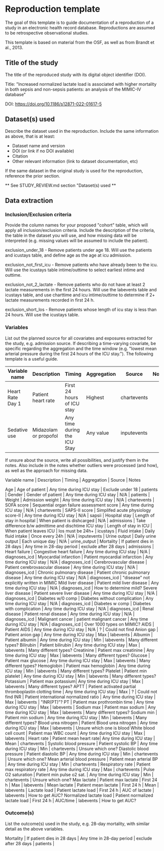 # Reproduction template

The goal of this template is to guide documentation of a reproduction of a study in an electronic health record database. Reproductions are assumed to be retrospective observational studies.

This template is based on material from the OSF, as well as from Brandt et al., 2013.

## Title of the study

The title of the reproduced study with its digital object identifier (DOI).

Title: "Increased normalized lactate load is associated with higher mortality in both sepsis and non-sepsis patients: an analysis of the MIMIC-IV database"

DOI: https://doi.org/10.1186/s12871-022-01617-5

## Dataset(s) used

Describe the dataset used in the reproduction. Include the same information as above, that is at least:

* Dataset name and version
* DOI (or link if no DOI available)
* Citation
* Other relevant information (link to dataset documentation, etc)

If the same dataset in the original study is used for the reproduction, reference the prior section.

** See STUDY_REVIEW.md section "Dataset(s) used **

## Data extraction

### Inclusion/Exclusion criteria

Provide the column names for your proposed "cohort" table, which will apply all inclusion/exclusion criteria. Include the description of the criteria, the table in the dataset you will use, and how missing data will be interpreted (e.g. missing values will be assumed to include the patient).

exclusion_under_18 - Remove patients under age 18. Will use the patients and icustays table, and define age as the age at icu admission.

exclusion_not_first_icu - Remove patients who have already been to the icu. Will use the icustays table intime/outtime to select earliest intime and outtime.

exclusion_not_2_lactate - Remove patients who do not have at least 2 lactate measurements in the first 24 hours. Will use the labevents table and icustays table, and use charttime and icu intime/outtime to determine if 2+ lactate measurements recorded in first 24 h.

exclusion_short_los - Remove patients whose length of icu stay is less than 24 hours. Will use the icustays table.

### Variables

List out the planned source for all covariates and exposures extracted for the study, e.g. admission source.
If describing a time-varying covariate, be specific regarding the aggregation and the time window (e.g. "lowest mean arterial pressure during the first 24 hours of the ICU stay."). The following template is a useful guide.

Variable name | Description | Timing | Aggregation | Source | Notes
--- | --- | --- | --- | --- | ---
Heart Rate Day 1 | Patient heart rate | First 24 hours of ICU stay | Highest | chartevents | 
Sedative use | Midazolam or propofol | Any time during the ICU Stay | Any value | inputevents | 

If unsure about the source, write all possibilities, and justify them in the notes.
Also include in the notes whether outliers were processed (and how), as well as the approach for missing data.

Variable name | Description | Timing | Aggregation | Source | Notes

Age | Age of patient | Any time during ICU stay | Exclude under 18 | patients |
Gender | Gender of patient | Any time during ICU stay | N/A | patients |
Weight | Admission weight | Any time during ICU stay | N/A | chartevents |
SOFA score | Sequential organ failure assessment score | Any time during ICU stay | N/A | chartevents |
SAPS-II score | Simplifed acute physiology score-II  | Any time during ICU stay | N/A | sapsii |
Hospital stay | Length of stay in hospital | When patient is dishcarged | N/A | admissions | Take difference b/w admittime and dischtime
ICU stay | Length of stay in ICU | When patient leaves ICU | los must be 24h+ | icustays |
Fluid intake | Daily fluid intake | Once every 24h | N/A | inputevents |
Urine output | Daily urine output | Each unique day | N/A | urine_output |
Mortality | If patient dies in 28 days | Any time in 28-day period | exclude after 28 days | admissions | 
Heart failure | Congestive heart failure | Any time during ICU stay | N/A | diagnoses_icd |
Myocardial infarction | Patient myocardial infarction | Any time during ICU stay | N/A | diagnoses_icd |
Cerebrovascular disease | Patient cerebrovascular disease | Any time during ICU stay | N/A | diagnoses_icd |
Chronic pulmonary disease | Patient chronic pulmonary disease | Any time during ICU stay | N/A | diagnoses_icd | "disease" not explicitly written in MIMIC
Mild liver disease | Patient mild liver disease | Any time during ICU stay | N/A | diagnoses_icd | How to determine mild?
Severe liver disease | Patient severe liver disease | Any time during ICU stay | N/A | diagnoses_icd |
Diabetes w/0 comp | Diabetes without complication | Any time during ICU stay | N/A | diagnoses_icd |
Diabetes w comp | Diabetes with complication | Any time during ICU stay | N/A | diagnoses_icd |
Renal disease | Patient renal disease | Any time during ICU stay | N/A | diagnoses_icd |
Malignant cancer | patient malignant cancer | Any time during ICU stay | N/A | diagnoses_icd | Over 1000 types on MIMIC?
AIDS | Patient AIDS | Any time during ICU stay | N/A | ? | Could not find
Anion gap | Patient anion gap | Any time during ICU stay | Max | labevents |
Albumin | Patient albumin | Any time during ICU stay | Min | labevents | Many different types?
Bilirubin | Patient bilirubin | Any time during ICU stay | Max | labevents | Many different types?
Creatinine | Patient max creatinine | Any time during ICU stay | Max | labevents | Many different types?
Glucose | Patient max glucose | Any time during ICU stay | Max | labevents | Many different types?
Hemoglobin | Patient max hemoglobin | Any time during ICU stay | Min | labevents | Many different types?
Platelet | Patient min platelet | Any time during ICU stay | Min | labevents | Many different types?
Potassium | Patient max potassium| Any time during ICU stay | Max | labevents | Many different types?
APTT | Patient activated partial thromboplastin clotting time | Any time during ICU stay | Max | ? | Could not find
INR | Patient international normalized ratio | Any time during ICU stay | Max | labevents | "INR(PT)"?
PT | Patient max prothrombin time | Any time during ICU stay | Max | labevents |
Sodium max | Patient max sodium | Any time during ICU stay | Max | labevents | Many different types?
Sodium min | Patient min sodium | Any time during ICU stay | Min | labevents | Many different types?
Blood urea nitrogen | Patient Blood urea nitrogen | Any time during ICU stay | Max | labevents | Unsure which one is blood
White blood cell count | Patient max WBC count | Any time during ICU stay | Max | labevents |
Heart rate | Patient mean heart rate| Any time during ICU stay | Mean | chartevents |
Systolic blood pressure | Patient systolic BP | Any time during ICU stay | Min | chartevents | Unsure which one?
Diastolic blood pressure | Patient diastolic BP | Any time during ICU stay | Min | chartevents | Unsure which one?
Mean arterial blood pressure | Patient mean arterial BP | Any time during ICU stay | Min | chartevents |
Respiratory rate | Patient max respiratory rate | Any time during ICU stay | Max | chartevents |
Pulse O2 saturation | Patient min pulse o2 sat. | Any time during ICU stay | Min | chartevents | Unsure which one?
Max lactate | Patient max lactate | First 24 h | Max | labevents |
Mean lactate | Patient mean lactate | First 24 h | Mean | labevents |
Lactate load | Patient lactate load | First 24 h | AUC of lactate | labevents | How to get AUC?
Normalized lactate load | Patient normalized lactate load | First 24 h | AUC/time | labevents | How to get AUC?



### Outcome(s)

List the outcome(s) used in the study, e.g. 28-day mortality, with similar detail as the above variables.

Mortality | If patient dies in 28 days | Any time in 28-day period | exclude after 28 days | patients |